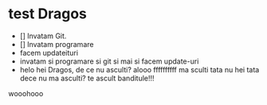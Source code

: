 # test Dragos
- [] Invatam Git.
- [] Invatam programare
- facem updateituri
- invatam si programare si git si mai si facem update-uri
- helo
hei Dragos, de ce nu asculti?
alooo
ffffffffff
ma sculti tata
nu
hei tata dece nu ma asculti?
te ascult banditule!!!

wooohooo

